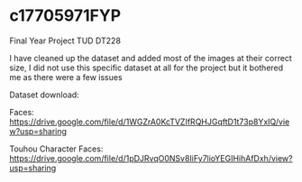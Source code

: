 # c17705971FYP
Final Year Project TUD DT228

I have cleaned up the dataset and added most of the images at their correct size, I did not use this specific dataset at all for the project but it bothered me as there were a few issues


Dataset download:

Faces: https://drive.google.com/file/d/1WGZrA0KcTVZIfRQHJGqftD1t73p8YxIQ/view?usp=sharing

Touhou Character Faces: https://drive.google.com/file/d/1pDJRvqO0NSv8IiFy7lioYEGIHihAfDxh/view?usp=sharing
